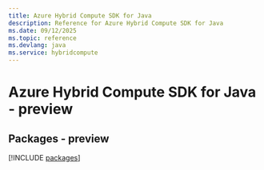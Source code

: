 ```yaml
---
title: Azure Hybrid Compute SDK for Java
description: Reference for Azure Hybrid Compute SDK for Java
ms.date: 09/12/2025
ms.topic: reference
ms.devlang: java
ms.service: hybridcompute
---
```

# Azure Hybrid Compute SDK for Java - preview
## Packages - preview
[!INCLUDE [packages](hybrid-compute-index.md)]
